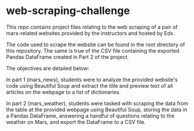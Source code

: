 # web-scraping-challenge

This repo contains project files relating to the web scraping of a pair of mars-related websites provided by the instructors and hosted by Edx.

The code used to scrape the website can be found in the root directory of this repository. The same is true of the CSV file containing the exported Pandas DataFrame created in Part 2 of the project.

The objectives are detailed below:

In part 1 (mars_news), students were to analyze the provided website's code using Beautiful Soup and extract the title and preview text of all articles on the webpage to a list of dictionaries.

In part 2 (mars_weather), students were tasked with scraping the data from the table at the provided webpage using Beautiful Soup, storing the data in a Pandas DataFrame, answering a handful of questions relating to the weather on Mars, and export the DataFrame to a CSV file.
